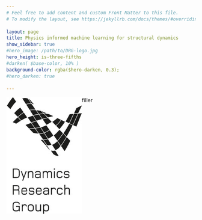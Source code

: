 ```yaml
---
# Feel free to add content and custom Front Matter to this file.
# To modify the layout, see https://jekyllrb.com/docs/themes/#overriding-theme-defaults

layout: page
title: Physics informed machine learning for structural dynamics 
show_sidebar: true
#hero_image: /path/to/DRG-logo.jpg
hero_height: is-three-fifths
#darken( $base-color, 10% )
background-color: rgba($hero-darken, 0.3);
#hero_darken: true

---
```


filler <img style="float: left;" src="DRG-logo.jpg">

<!---

Led by Professor Elizabeth Cross of the Dynamics Research Group, University of Sheffield, a package of work is on-going for developing grey-box models for problems arising in structural health monitoring (SHM). The concept of grey-box modelling is relatively straight forward - if one considers an entirely physics-based model as a white-box model, and a purely data-driven machine learning as a black box, then grey-box is a combination of the two approaches. The overall objective is to enhance traditional machine learning techniques with physical insight into a system, increasing the inference capabilities of our models. The aim of this website is to provide a central hub for the research of the group, including the latest papers, example code, and other useful material relating to grey-box SHM.

<h3>Site content</h3>	

  * Home
  * About us - members of the grey-box research team
  * Current research  - All related research output of members of the 
  * Blog posts - The latest thoughts on what we're finding cool in the world of grey-box modelling.
  * Example code - Any published example code found in papers and/or blog posts. 



Please direct any enquires towards e.j.cross@sheffield.ac.uk. Alternatively, contact details are attached in the *about us* section. 


dropdown:
    - name: Placeholder 1
      link: /page-1/
    - name: Placeholder 2
      link: /page-2/

filler <img style="float: left;" src="DRG-logo.jpg">

-->
